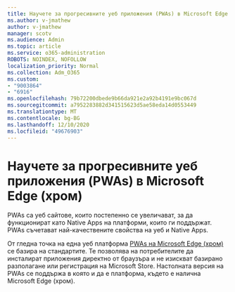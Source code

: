 ```yaml
---
title: Научете за прогресивните уеб приложения (PWAs) в Microsoft Edge (хром)
ms.author: v-jmathew
author: v-jmathew
manager: scotv
ms.audience: Admin
ms.topic: article
ms.service: o365-administration
ROBOTS: NOINDEX, NOFOLLOW
localization_priority: Normal
ms.collection: Adm_O365
ms.custom:
- "9003864"
- "6916"
ms.openlocfilehash: 79b72200dbede9b66da921e2a92b4191e9bc067d
ms.sourcegitcommit: a7952283882d341515623d5ae58eda14d0553449
ms.translationtype: MT
ms.contentlocale: bg-BG
ms.lasthandoff: 12/10/2020
ms.locfileid: "49676903"
---
```

# <a name="learn-about-progressive-web-apps-pwas-on-microsoft-edge-chromium"></a>Научете за прогресивните уеб приложения (PWAs) в Microsoft Edge (хром)

PWAs са уеб сайтове, които постепенно се увеличават, за да функционират като Native Apps на платформи, които ги поддържат. PWAs съчетават най-качествените свойства на уеб и Native Apps.

От гледна точка на една уеб платформа [PWAs на Microsoft Edge (хром)](https://go.microsoft.com/fwlink/?linkid=2135193) се базира на стандартите. Те позволява на потребителите да инсталират приложения директно от браузъра и не изискват базирано разполагане или регистрация на Microsoft Store. Настолната версия на PWAs се поддържа в която и да е платформа, където е налична Microsoft Edge (хром).
